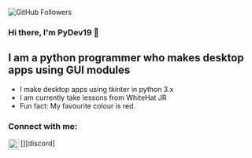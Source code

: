 ![GitHub Followers](https://img.shields.io/github/followers/PyDev19?style=social)

### Hi there, I'm PyDev19 👋

## I am a python programmer who makes desktop apps using GUI modules
- I make desktop apps using tkinter in python 3.x
- I am currently take lessons from WhiteHat JR
- Fun fact: My favourite colour is red. 

### Connect with me:

[<img align="left" alt="Discord" width="22px" src="https://cdn.jsdelivr.net/npm/simple-icons@v3/icons/discord.svg"/>][discord]
